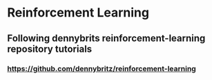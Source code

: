 # Reinforcement Learning
## Following dennybrits reinforcement-learning repository tutorials
### https://github.com/dennybritz/reinforcement-learning